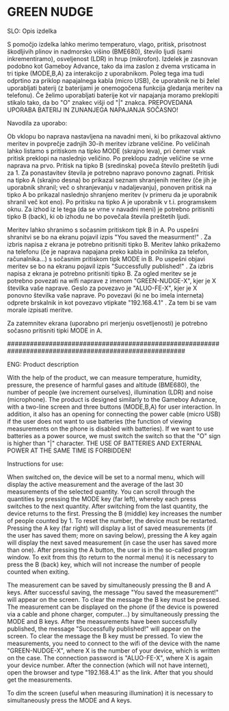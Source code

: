 # GREEN NUDGE

SLO: Opis izdelka

S pomočjo izdelka lahko merimo temperaturo, vlago, pritisk, prisotnost škodljivih plinov in nadmorsko višino (BME680), število ljudi (sami inkrementiramo), osveljenost (LDR) in hrup (mikrofon).
Izdelek je zasnovan podobno kot Gameboy Advance, tako da ima zaslon z dvema vrsticama in tri tipke (MODE,B,A) za interakcijo z uporabnikom. Poleg tega ima tudi odprtino za priklop napajalnega kabla (micro USB), če uporabnik ne bi želel uporabljati baterij (z baterijami je onemogočena funkcija gledanja meritev na telefonu). Če želimo uporabljati baterije kot vir napajanja moramo preklopiti stikalo tako, da bo "O" znakec višji od "|" znakca. PREPOVEDANA UPORABA BATERIJ IN ZUNANJEGA NAPAJANJA SOČASNO!

Navodila za uporabo:

Ob vklopu bo naprava nastavljena na navadni meni, ki bo prikazoval aktivno meritev in povprečje zadnjih 30-ih meritev izbrane veličine. Po veličinah lahko listamo s pritiskom na tipko MODE (skrajno leva), pri čemer vsak pritisk preklopi na naslednjo veličino. Po preklopu zadnje veličine se vrne naprava na prvo.
Pritisk na tipko B (sredinska) poveča število preštetih ljudi za 1. Za ponastavitev števila je potrebno napravo ponovno zagnati.
Pritisk na tipko A (skrajno desna) bo prikazal seznam shranjenih meritev (če jih je uporabnik shranil; več o shranjevanju v nadaljevanju), ponoven pritisk na tipko A bo prikazal naslednjo shranjeno meritev (v primeru da je uporabnik shranil več kot eno). Po pritisku na tipko A je uporabnik v t.i. programskem oknu. Za izhod iz le tega (da se vrne v navadni meni) je potrebno pritisniti tipko B (back), ki ob izhodu ne bo povečala števila preštetih ljudi.

Meritev lahko shranimo s sočasnim pritiskom tipk B in A. Po uspešni shranitvi se bo na ekranu pojavil izpis "You saved the measurment!" . Za izbris napisa z ekrana je potrebno pritisniti tipko B.
Meritev lahko prikažemo na telefonu (če je naprava napajana preko kabla in polnilnika za telefon, računalnika...) s sočasnim pritiskom tipk MODE in B. Po uspešni objavi meritev se bo na ekranu pojavil izpis "Successfully published!" . Za izbris napisa z ekrana je potrebno pritisniti tipko B. Za ogled meritev se je potrebno povezati na wifi naprave z imenom "GREEN-NUDGE-X", kjer je X številka vaše naprave. Geslo za povezavo je "ALUO-FE-X", kjer je X ponovno številka vaše naprave. Po povezavi (ki ne bo imela interneta) odprete brskalnik in kot povezavo vtipkate "192.168.4.1" . Za tem bi se vam morale izpisati meritve.

Za zatemnitev ekrana (uporabno pri merjenju osvetljenosti) je potrebno sočasno pritisniti tipki MODE in A.

#######################################################################################################

ENG: Product description

With the help of the product, we can measure temperature, humidity, pressure, the presence of harmful gases and altitude (BME680), the number of people (we increment ourselves), illumination (LDR) and noise (microphone).
The product is designed similarly to the Gameboy Advance, with a two-line screen and three buttons (MODE,B,A) for user interaction. In addition, it also has an opening for connecting the power cable (micro USB) if the user does not want to use batteries (the function of viewing measurements on the phone is disabled with batteries). If we want to use batteries as a power source, we must switch the switch so that the "O" sign is higher than "|" character. THE USE OF BATTERIES AND EXTERNAL POWER AT THE SAME TIME IS FORBIDDEN!

Instructions for use:

When switched on, the device will be set to a normal menu, which will display the active measurement and the average of the last 30 measurements of the selected quantity. You can scroll through the quantities by pressing the MODE key (far left), whereby each press switches to the next quantity. After switching from the last quantity, the device returns to the first.
Pressing the B (middle) key increases the number of people counted by 1. To reset the number, the device must be restarted.
Pressing the A key (far right) will display a list of saved measurements (if the user has saved them; more on saving below), pressing the A key again will display the next saved measurement (in case the user has saved more than one). After pressing the A button, the user is in the so-called program window. To exit from this (to return to the normal menu) it is necessary to press the B (back) key, which will not increase the number of people counted when exiting.

The measurement can be saved by simultaneously pressing the B and A keys. After successful saving, the message "You saved the measurement!" will appear on the screen. To clear the message the B key must be pressed.
The measurement can be displayed on the phone (if the device is powered via a cable and phone charger, computer...) by simultaneously pressing the MODE and B keys. After the measurements have been successfully published, the message "Successfully published!" will appear on the screen. To clear the message the B key must be pressed. To view the measurements, you need to connect to the wifi of the device with the name "GREEN-NUDGE-X", where X is the number of your device, which is written on the case. The connection password is "ALUO-FE-X", where X is again your device number. After the connection (which will not have internet), open the browser and type "192.168.4.1" as the link. After that you should get the measurements.

To dim the screen (useful when measuring illumination) it is necessary to simultaneously press the MODE and A keys.
